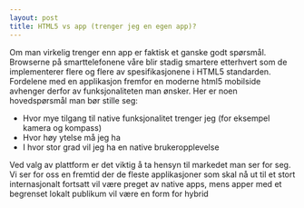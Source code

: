 ```yaml
---
layout: post
title: HTML5 vs app (trenger jeg en egen app)?
---
```


Om man virkelig trenger enn app er faktisk et ganske godt spørsmål. Browserne på smarttelefonene våre blir stadig smartere etterhvert som de implementerer flere og flere av spesifikasjonene i HTML5 standarden. Fordelene med en applikasjon fremfor en moderne html5 mobilside avhenger derfor av funksjonaliteten man ønsker. Her er noen hovedspørsmål man bør stille seg:

- Hvor mye tilgang til native funksjonalitet trenger jeg (for eksempel kamera og kompass)
- Hvor høy ytelse må jeg ha
- I hvor stor grad vil jeg ha en native brukeropplevelse

Ved valg av plattform er det viktig å ta hensyn til markedet man ser for seg. Vi ser for oss en fremtid der de fleste applikasjoner som skal nå ut til et stort internasjonalt fortsatt vil være preget av native apps, mens apper med et begrenset lokalt publikum vil være en form for hybrid